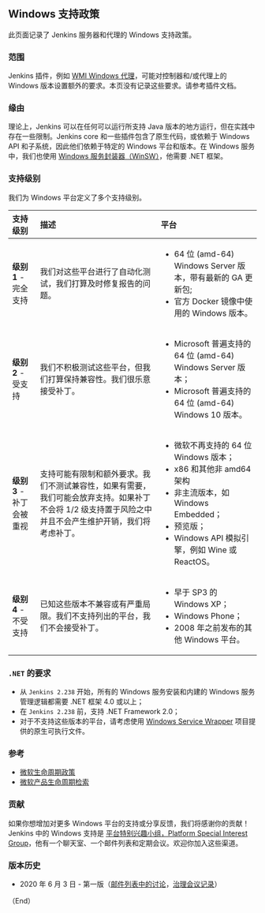 ## Windows 支持政策

此页面记录了 Jenkins 服务器和代理的 Windows 支持政策。


### 范围

Jenkins 插件，例如 [WMI Windows 代理](https://plugins.jenkins.io/windows-slaves)，可能对控制器和/或代理上的 Windows 版本设置额外的要求。本页没有记录这些要求。请参考插件文档。


### 缘由

理论上，Jenkins 可以在任何可以运行所支持 Java 版本的地方运行，但在实践中存在一些限制。Jenkins core 和一些插件包含了原生代码，或依赖于 Windows API 和子系统，因此他们依赖于特定的 Windows 平台和版本。在 Windows 服务中，我们也使用 [Windows 服务封装器（WinSW）](https://github.com/winsw/winsw)，他需要 .NET 框架。


### 支持级别

我们为 Windows 平台定义了多个支持级别。


| 支持级别 | 描述 | 平台 |
| :-- | :-- | :-- |
| **级别 1** - 完全支持 | 我们对这些平台进行了自动化测试，我们打算及时修复报告的问题。 | <ul><li>64 位 (amd-64) Windows Server 版本，带有最新的 GA 更新包;</li><li>官方 Docker 镜像中使用的 Windows 版本。</li></ul> |
| **级别 2** - 受支持 | 我们不积极测试这些平台，但我们打算保持兼容性。我们很乐意接受补丁。 | <ul><li>Microsoft 普遍支持的 64 位 (amd-64) Windows Server 版本；</li><li>Microsoft 普遍支持的 64 位 (amd-64) Windows 10 版本。</li></ul> |
| **级别 3** - 补丁会被重视 | 支持可能有限制和额外要求。我们不测试兼容性，如果有需要，我们可能会放弃支持。如果补丁不会将 1/2 级支持置于风险之中并且不会产生维护开销，我们将考虑补丁。 | <ul><li>微软不再支持的 64 位 Windows 版本；</li><li>x86 和其他非 amd64 架构</li><li>非主流版本，如 Windows Embedded；</li><li>预览版；</li><li>Windows API 模拟引擎，例如 Wine 或 ReactOS。</li></ul> |
| **级别 4** - 不受支持 | 已知这些版本不兼容或有严重局限。我们不支持列出的平台，我们不会接受补丁。 | <ul><li>早于 SP3 的 Windows XP；</li><li>Windows Phone；</li><li>2008 年之前发布的其他 Windows 平台。</li></ul>


### `.NET` 的要求

- 从 `Jenkins 2.238` 开始，所有的 Windows 服务安装和内建的 Windows 服务管理逻辑都需要 .NET 框架 4.0 或以上；
- 在 `Jenkins 2.238` 前，支持 .NET Framework 2.0；
- 对于不支持这些版本的平台，请考虑使用 [Windows Service Wrapper](https://github.com/winsw/winsw) 项目提供的原生可执行文件。

### 参考

- [微软生命周期政策](https://docs.microsoft.com/en-us/lifecycle/)
- [微软产品生命周期检索](https://support.microsoft.com/en-us/lifecycle/search)

### 贡献

如果你想增加对更多 Windows 平台的支持或分享反馈，我们将感谢你的贡献！Jenkins 中的 Windows 支持是 [平台特别兴趣小组，Platform Special Interest Group](http://www.jenkins.io/sigs/platform/)，他有一个聊天室、一个邮件列表和定期会议。欢迎你加入这些渠道。


### 版本历史

- 2020 年 6 月 3 日 - 第一版（[邮件列表中的讨论](https://groups.google.com/forum/#!msg/jenkinsci-dev/oK8pBCzPPpo/1Ue1DI4TAQAJ)，[治理会议记录](https://docs.google.com/document/d/11Nr8QpqYgBiZjORplL_3Zkwys2qK1vEvK-NYyYa4rzg/edit#heading=h.ele42cjexh55)）





（End）


